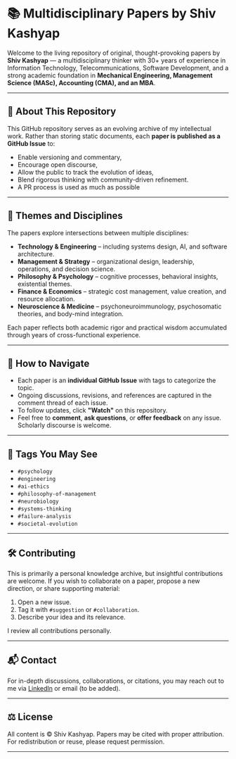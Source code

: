 # 📚 Multidisciplinary Papers by Shiv Kashyap

Welcome to the living repository of original, thought-provoking papers by **Shiv Kashyap** — a multidisciplinary thinker with 30+ years of experience in Information Technology, Telecommunications, Software Development, and a strong academic foundation in **Mechanical Engineering, Management Science (MASc), Accounting (CMA), and an MBA**.

---

## 🧠 About This Repository

This GitHub repository serves as an evolving archive of my intellectual work. Rather than storing static documents, each **paper is published as a GitHub Issue** to:

- Enable versioning and commentary,
- Encourage open discourse,
- Allow the public to track the evolution of ideas,
- Blend rigorous thinking with community-driven refinement.
- A PR process is used as much as possible

---

## 🧭 Themes and Disciplines

The papers explore intersections between multiple disciplines:

- **Technology & Engineering** – including systems design, AI, and software architecture.
- **Management & Strategy** – organizational design, leadership, operations, and decision science.
- **Philosophy & Psychology** – cognitive processes, behavioral insights, existential themes.
- **Finance & Economics** – strategic cost management, value creation, and resource allocation.
- **Neuroscience & Medicine** – psychoneuroimmunology, psychosomatic theories, and body-mind integration.

Each paper reflects both academic rigor and practical wisdom accumulated through years of cross-functional experience.

---

## 📌 How to Navigate

- Each paper is an **individual GitHub Issue** with tags to categorize the topic.
- Ongoing discussions, revisions, and references are captured in the comment thread of each issue.
- To follow updates, click **"Watch"** on this repository.
- Feel free to **comment**, **ask questions**, or **offer feedback** on any issue. Scholarly discourse is welcome.

---

## 🔖 Tags You May See

- `#psychology`
- `#engineering`
- `#ai-ethics`
- `#philosophy-of-management`
- `#neurobiology`
- `#systems-thinking`
- `#failure-analysis`
- `#societal-evolution`

---

## 🛠️ Contributing

This is primarily a personal knowledge archive, but insightful contributions are welcome. If you wish to collaborate on a paper, propose a new direction, or share supporting material:

1. Open a new issue.
2. Tag it with `#suggestion` or `#collaboration`.
3. Describe your idea and its relevance.

I review all contributions personally.

---

## 📬 Contact

For in-depth discussions, collaborations, or citations, you may reach out to me via [LinkedIn](https://www.linkedin.com/in/your-profile/) or email (to be added).

---

## ⚖️ License

All content is © Shiv Kashyap. Papers may be cited with proper attribution. For redistribution or reuse, please request permission.

---
